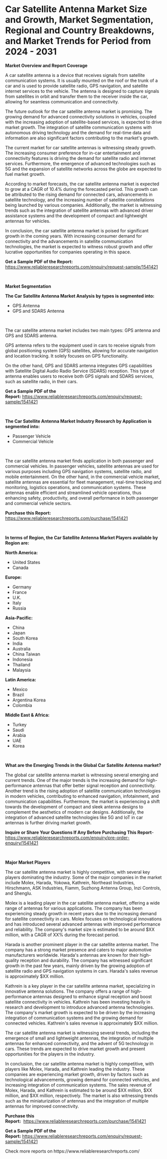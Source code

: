 <p><h1>Car Satellite Antenna Market Size and Growth, Market Segmentation, Regional and Country Breakdowns, and Market Trends for Period from 2024 -  2031</h1></p><p><strong>Market Overview and Report Coverage</strong></p>
<p><p>A car satellite antenna is a device that receives signals from satellite communication systems. It is usually mounted on the roof or the trunk of a car and is used to provide satellite radio, GPS navigation, and satellite internet services to the vehicle. The antenna is designed to capture signals from satellites in orbit and transfer them to the receiver inside the car, allowing for seamless communication and connectivity.</p><p>The future outlook for the car satellite antenna market is promising. The growing demand for advanced connectivity solutions in vehicles, coupled with the increasing adoption of satellite-based services, is expected to drive market growth. The integration of satellite communication systems with autonomous driving technology and the demand for real-time data and information are also significant factors contributing to the market's growth.</p><p>The current market for car satellite antennas is witnessing steady growth. The increasing consumer preference for in-car entertainment and connectivity features is driving the demand for satellite radio and internet services. Furthermore, the emergence of advanced technologies such as 5G and the expansion of satellite networks across the globe are expected to fuel market growth.</p><p>According to market forecasts, the car satellite antenna market is expected to grow at a CAGR of 10.4% during the forecasted period. This growth can be attributed to the rising demand for connected cars, advancements in satellite technology, and the increasing number of satellite constellations being launched by various companies. Additionally, the market is witnessing trends such as the integration of satellite antennas with advanced driver assistance systems and the development of compact and lightweight antennas for vehicles.</p><p>In conclusion, the car satellite antenna market is poised for significant growth in the coming years. With increasing consumer demand for connectivity and the advancements in satellite communication technologies, the market is expected to witness robust growth and offer lucrative opportunities for companies operating in this space.</p></p>
<p><strong>Get a Sample PDF of the Report:</strong> <a href="https://www.reliableresearchreports.com/enquiry/request-sample/1541421">https://www.reliableresearchreports.com/enquiry/request-sample/1541421</a></p>
<p>&nbsp;</p>
<p><strong>Market Segmentation</strong></p>
<p><strong>The Car Satellite Antenna Market Analysis by types is segmented into:</strong></p>
<p><ul><li>GPS Antenna</li><li>GPS and SDARS Antenna</li></ul></p>
<p>&nbsp;</p>
<p><p>The car satellite antenna market includes two main types: GPS antenna and GPS and SDARS antenna. </p><p>GPS antenna refers to the equipment used in cars to receive signals from global positioning system (GPS) satellites, allowing for accurate navigation and location tracking. It solely focuses on GPS functionality.</p><p>On the other hand, GPS and SDARS antenna integrates GPS capabilities with Satellite Digital Audio Radio Service (SDARS) reception. This type of antenna enables users to receive both GPS signals and SDARS services, such as satellite radio, in their cars.</p></p>
<p><strong>Get a Sample PDF of the Report:</strong>&nbsp;<a href="https://www.reliableresearchreports.com/enquiry/request-sample/1541421">https://www.reliableresearchreports.com/enquiry/request-sample/1541421</a></p>
<p>&nbsp;</p>
<p><strong>The Car Satellite Antenna Market Industry Research by Application is segmented into:</strong></p>
<p><ul><li>Passenger Vehicle</li><li>Commercial Vehicle</li></ul></p>
<p>&nbsp;</p>
<p><p>The car satellite antenna market finds application in both passenger and commercial vehicles. In passenger vehicles, satellite antennas are used for various purposes including GPS navigation systems, satellite radio, and mobile entertainment. On the other hand, in the commercial vehicle market, satellite antennas are essential for fleet management, real-time tracking and monitoring, logistics operations, and communication systems. These antennas enable efficient and streamlined vehicle operations, thus enhancing safety, productivity, and overall performance in both passenger and commercial vehicle sectors.</p></p>
<p><strong>Purchase this Report:</strong>&nbsp; <a href="https://www.reliableresearchreports.com/purchase/1541421">https://www.reliableresearchreports.com/purchase/1541421</a></p>
<p>&nbsp;</p>
<p><strong>In terms of Region, the Car Satellite Antenna Market Players available by Region are:</strong></p>
<p>
    <p> <strong> North America: </strong>
        <ul>
            <li>United States</li>
            <li>Canada</li>
        </ul>
        </p> 
    <p> <strong> Europe: </strong>
        <ul>
            <li>Germany</li>
            <li>France</li>
            <li>U.K.</li>
            <li>Italy</li>
            <li>Russia</li>
        </ul>
        </p> 
    <p> <strong> Asia-Pacific: </strong>
        <ul>
            <li>China</li>
            <li>Japan</li>
            <li>South Korea</li>
            <li>India</li>
            <li>Australia</li>
            <li>China Taiwan</li>
            <li>Indonesia</li>
            <li>Thailand</li>
            <li>Malaysia</li>
        </ul>
        </p> 
    <p> <strong> Latin America: </strong>
        <ul>
            <li>Mexico</li>
            <li>Brazil</li>
            <li>Argentina Korea</li>
            <li>Colombia</li>
        </ul>
        </p> 
    <p> <strong> Middle East & Africa: </strong>
        <ul>
            <li>Turkey</li>
            <li>Saudi</li>
            <li>Arabia</li>
            <li>UAE</li>
            <li>Korea</li>
        </ul>
    </p>
    </p>
<p>&nbsp;</p>
<p><strong>What are the Emerging Trends in the Global Car Satellite Antenna market?</strong></p>
<p><p>The global car satellite antenna market is witnessing several emerging and current trends. One of the major trends is the increasing demand for high-performance antennas that offer better signal reception and connectivity. Another trend is the rising adoption of satellite communication technologies in modern vehicles, contributing to enhanced navigation, infotainment, and communication capabilities. Furthermore, the market is experiencing a shift towards the development of compact and sleek antenna designs to complement the aesthetics of modern car designs. Additionally, the integration of advanced satellite technologies like 5G and IoT in car antennas is further driving market growth.</p></p>
<p><strong>Inquire or Share Your Questions If Any Before Purchasing This Report</strong>- <a href="https://www.reliableresearchreports.com/enquiry/pre-order-enquiry/1541421">https://www.reliableresearchreports.com/enquiry/pre-order-enquiry/1541421</a></p>
<p>&nbsp;</p>
<p><strong>Major Market Players</strong></p>
<p><p>The car satellite antenna market is highly competitive, with several key players dominating the industry. Some of the major companies in the market include Molex, Harada, Yokowa, Kathrein, Northeast Industries, Hirschmann, ASK Industries, Fiamm, Suzhong Antenna Group, Inzi Controls, and Shenglu. </p><p>Molex is a leading player in the car satellite antenna market, offering a wide range of antennas for various applications. The company has been experiencing steady growth in recent years due to the increasing demand for satellite connectivity in cars. Molex focuses on technological innovations and has introduced several advanced antennas with improved performance and reliability. The company's market size is estimated to be around $XX million, with a CAGR of XX% during the forecast period.</p><p>Harada is another prominent player in the car satellite antenna market. The company has a strong market presence and caters to major automotive manufacturers worldwide. Harada's antennas are known for their high-quality reception and durability. The company has witnessed significant growth in the past few years, mainly driven by the growing adoption of satellite radio and GPS navigation systems in cars. Harada's sales revenue is approximately $XX million.</p><p>Kathrein is a key player in the car satellite antenna market, specializing in innovative antenna solutions. The company offers a range of high-performance antennas designed to enhance signal reception and boost satellite connectivity in vehicles. Kathrein has been investing heavily in research and development to introduce advanced antenna technologies. The company's market growth is expected to be driven by the increasing integration of communication systems and the growing demand for connected vehicles. Kathrein's sales revenue is approximately $XX million.</p><p>The car satellite antenna market is witnessing several trends, including the emergence of small and lightweight antennas, the integration of multiple antennas for enhanced connectivity, and the advent of 5G technology in cars. These trends are expected to drive market growth and present opportunities for the players in the industry.</p><p>In conclusion, the car satellite antenna market is highly competitive, with players like Molex, Harada, and Kathrein leading the industry. These companies are experiencing market growth, driven by factors such as technological advancements, growing demand for connected vehicles, and increasing integration of communication systems. The sales revenue of Molex, Harada, and Kathrein is estimated to be around $XX million, $XX million, and $XX million, respectively. The market is also witnessing trends such as the miniaturization of antennas and the integration of multiple antennas for improved connectivity.</p></p>
<p><strong>Purchase this Report:</strong>&nbsp;&nbsp;<a href="https://www.reliableresearchreports.com/purchase/1541421">https://www.reliableresearchreports.com/purchase/1541421</a></p>
<p></p>
<p><strong>Get a Sample PDF of the Report:</strong>&nbsp;<a href="https://www.reliableresearchreports.com/enquiry/request-sample/1541421">https://www.reliableresearchreports.com/enquiry/request-sample/1541421</a></p>
<p>Check more reports on https://www.reliableresearchreports.com/</p>